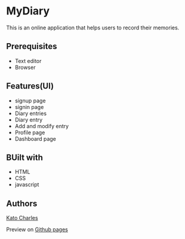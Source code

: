 # MyDiary
This is an online application that helps users to record their memories.

## Prerequisites
* Text editor
* Browser 

## Features(UI)
* signup page
* signin page
* Diary entries
* Diary entry
* Add and modify entry
* Profile page
* Dashboard page

## BUilt with
* HTML
* CSS
* javascript

## Authors
[Kato Charles](https://github.com/kcharles52)

Preview on <a href="https://kcharles52.github.io/myDiary/UI/">Github pages</a>
